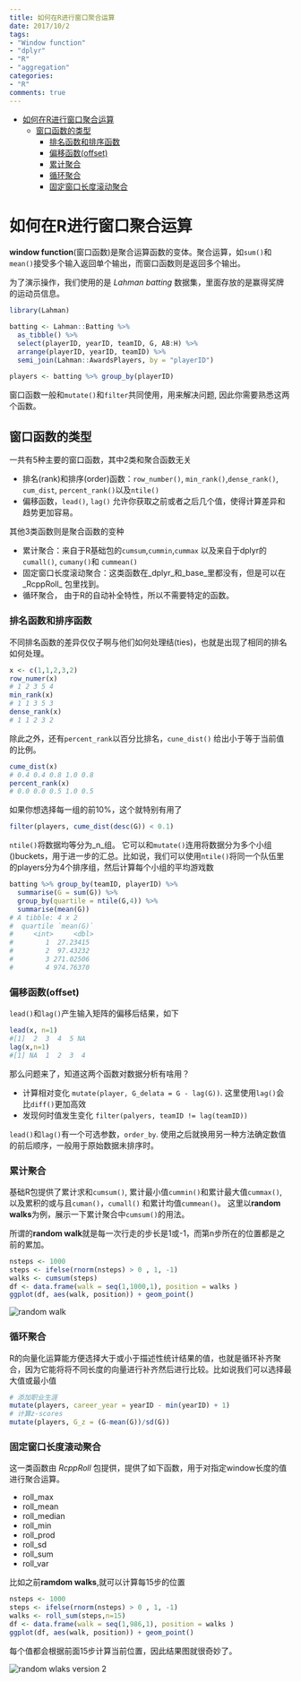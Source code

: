 ```yaml
---
title: 如何在R进行窗口聚合运算
date: 2017/10/2
tags:
- "Window function"
- "dplyr"
- "R"
- "aggregation"
categories:
- "R"
comments: true
---
```


<!-- @import "[TOC]" {cmd="toc" depthFrom=1 depthTo=6 orderedList=false} -->
<!-- code_chunk_output -->

* [如何在R进行窗口聚合运算](#如何在r进行窗口聚合运算)
	* [窗口函数的类型](#窗口函数的类型)
		* [排名函数和排序函数](#排名函数和排序函数)
		* [偏移函数(offset)](#偏移函数offset)
		* [累计聚合](#累计聚合)
		* [循环聚合](#循环聚合)
		* [固定窗口长度滚动聚合](#固定窗口长度滚动聚合)

<!-- /code_chunk_output -->

# 如何在R进行窗口聚合运算

**window function**(窗口函数)是聚合运算函数的变体。聚合运算，如`sum()`和`mean()`接受多个输入返回单个输出，而窗口函数则是返回多个输出。

为了演示操作，我们使用的是 _Lahman batting_ 数据集，里面存放的是赢得奖牌的运动员信息。

```r
library(Lahman)

batting <- Lahman::Batting %>%
  as_tibble() %>%
  select(playerID, yearID, teamID, G, AB:H) %>%
  arrange(playerID, yearID, teamID) %>%
  semi_join(Lahman::AwardsPlayers, by = "playerID")

players <- batting %>% group_by(playerID)
```

窗口函数一般和`mutate()`和`filter`共同使用，用来解决问题, 因此你需要熟悉这两个函数。

## 窗口函数的类型

一共有5种主要的窗口函数，其中2类和聚合函数无关

- 排名(rank)和排序(order)函数：`row_number()`, `min_rank()`,`dense_rank()`, `cum_dist`, `percent_rank()`以及`ntile()`
- 偏移函数，`lead()`, `lag()` 允许你获取之前或者之后几个值，使得计算差异和趋势更加容易。

其他3类函数则是聚合函数的变种

- 累计聚合：来自于R基础包的`cumsum`,`cummin`,`cummax` 以及来自于dplyr的`cumall()`, `cumany()`和 `cummean()`
- 固定窗口长度滚动聚合：这类函数在_dplyr_和_base_里都没有，但是可以在_RcppRoll_ 包里找到。
- 循环聚合， 由于R的自动补全特性，所以不需要特定的函数。

### 排名函数和排序函数

不同排名函数的差异仅仅子啊与他们如何处理结(ties)，也就是出现了相同的排名如何处理。

```r
x <- c(1,1,2,3,2)
row_numer(x)
# 1 2 3 5 4
min_rank(x)
# 1 1 3 5 3
dense_rank(x)
# 1 1 2 3 2
```

除此之外，还有`percent_rank`以百分比排名，`cune_dist()` 给出小于等于当前值的比例。

```r
cume_dist(x)
# 0.4 0.4 0.8 1.0 0.8
percent_rank(x)
# 0.0 0.0 0.5 1.0 0.5
```

如果你想选择每一组的前10%，这个就特别有用了

```r
filter(players, cume_dist(desc(G)) < 0.1)
```

`ntile()`将数据均等分为_n_组。 它可以和`mutate()`连用将数据分为多个小组()buckets，用于进一步的汇总。比如说，我们可以使用`ntile()`将同一个队伍里的players分为4个排序组，然后计算每个小组的平均游戏数

```r
batting %>% group_by(teamID, playerID) %>%
  summarise(G = sum(G)) %>%
  group_by(quartile = ntile(G,4)) %>%
  summarise(mean(G))
# A tibble: 4 x 2
#  quartile `mean(G)`
#     <int>     <dbl>
#        1  27.23415
#        2  97.43232
#        3 271.02506
#        4 974.76370
```

### 偏移函数(offset)

`lead()`和`lag()`产生输入矩阵的偏移后结果，如下

```r
lead(x, n=1)
#[1]  2  3  4  5 NA
lag(x,n=1)
#[1] NA  1  2  3  4
```

那么问题来了，知道这两个函数对数据分析有啥用？

- 计算相对变化 `mutate(player, G_delata = G - lag(G))`. 这里使用`lag()`会比`diff()`更加高效
- 发现何时值发生变化 `filter(palyers, teamID != lag(teamID))`

`lead()`和`lag()`有一个可选参数，`order_by`. 使用之后就换用另一种方法确定数值的前后顺序，一般用于原始数据未排序时。

### 累计聚合

基础R包提供了累计求和`cumsum()`, 累计最小值`cummin()`和累计最大值`cummax()`, 以及累积的或与且`cuman()`，`cumall()` 和累计均值`cummean()`。 这里以**random walks**为例，展示一下累计聚合中`cumsum()`的用法。

所谓的**random walk**就是每一次行走的步长是1或-1，而第n步所在的位置都是之前的累加。

```r
nsteps <- 1000
steps <- ifelse(rnorm(nsteps) > 0 , 1, -1)
walks <- cumsum(steps)
df <- data.frame(walk = seq(1,1000,1), position = walks )
ggplot(df, aes(walk, position)) + geom_point()
```

![random walk](../../Pictures/random_walks.png)

### 循环聚合

R的向量化运算能方便选择大于或小于描述性统计结果的值，也就是循环补齐聚合，因为它能将将不同长度的向量进行补齐然后进行比较。比如说我们可以选择最大值或最小值

```r
# 添加职业生涯
mutate(players, career_year = yearID - min(yearID) + 1)
# 计算z-scores
mutate(players, G_z = (G-mean(G))/sd(G))
```

### 固定窗口长度滚动聚合

这一类函数由 _RcppRoll_ 包提供，提供了如下函数，用于对指定window长度的值进行聚合运算。

- roll_max
- roll_mean
- roll_median
- roll_min
- roll_prod
- roll_sd
- roll_sum
- roll_var

比如之前**ramdom walks**,就可以计算每15步的位置

```r
nsteps <- 1000
steps <- ifelse(rnorm(nsteps) > 0 , 1, -1)
walks <- roll_sum(steps,n=15)
df <- data.frame(walk = seq(1,986,1), position = walks )
ggplot(df, aes(walk, position)) + geom_point()
```

每个值都会根据前面15步计算当前位置，因此结果图就很奇妙了。

![random wlaks version 2](../../Pictures/roll_function.png)